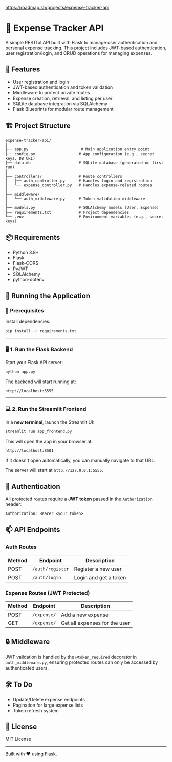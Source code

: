 https://roadmap.sh/projects/expense-tracker-api

# 💸 Expense Tracker API

A simple RESTful API built with Flask to manage user authentication and personal expense tracking. This project includes JWT-based authentication, user registration/login, and CRUD operations for managing expenses.

## 🚀 Features

- User registration and login
- JWT-based authentication and token validation
- Middleware to protect private routes
- Expense creation, retrieval, and listing per user
- SQLite database integration via SQLAlchemy
- Flask Blueprints for modular route management

## 🏗️ Project Structure

```
expense-tracker-api/
│
├── app.py                       # Main application entry point
├── config.py                   # App configuration (e.g., secret keys, DB URI)
├── data.db                     # SQLite database (generated on first run)
│
├── controllers/                # Route controllers
│   ├── auth_controller.py      # Handles login and registration
│   └── expense_controller.py   # Handles expense-related routes
│
├── middleware/                 
│   └── auth_middleware.py      # Token validation middleware
│
├── models.py                   # SQLAlchemy models (User, Expense)
├── requirements.txt            # Project dependencies
└── .env                        # Environment variables (e.g., secret keys)
```

## 📦 Requirements

- Python 3.8+
- Flask
- Flask-CORS
- PyJWT
- SQLAlchemy
- python-dotenv


## 🚀 Running the Application

### 🔧 Prerequisites

Install dependencies:

```bash
pip install -r requirements.txt
```

---

### 🖥️ 1. Run the Flask Backend

Start your Flask API server:

```bash
python app.py
```

The backend will start running at:

```
http://localhost:5555
```

---

### 💻 2. Run the Streamlit Frontend

In a **new terminal**, launch the Streamlit UI:

```bash
streamlit run app_frontend.py
```

This will open the app in your browser at:

```
http://localhost:8501
```

If it doesn't open automatically, you can manually navigate to that URL.


The server will start at `http://127.0.0.1:5555`.

## 🔐 Authentication

All protected routes require a **JWT token** passed in the `Authorization` header:

```
Authorization: Bearer <your_token>
```

## 📫 API Endpoints

### Auth Routes

| Method | Endpoint        | Description           |
|--------|------------------|-----------------------|
| POST   | `/auth/register` | Register a new user   |
| POST   | `/auth/login`    | Login and get a token |

### Expense Routes (JWT Protected)

| Method | Endpoint     | Description                   |
|--------|---------------|-------------------------------|
| POST   | `/expense/`   | Add a new expense             |
| GET    | `/expense/`   | Get all expenses for the user |

## 🔒 Middleware

JWT validation is handled by the `@token_required` decorator in `auth_middleware.py`, ensuring protected routes can only be accessed by authenticated users.

## 🛠️ To Do

- Update/Delete expense endpoints   
- Pagination for large expense lists  
- Token refresh system

## 📄 License

MIT License

---

Built with ❤️ using Flask.
